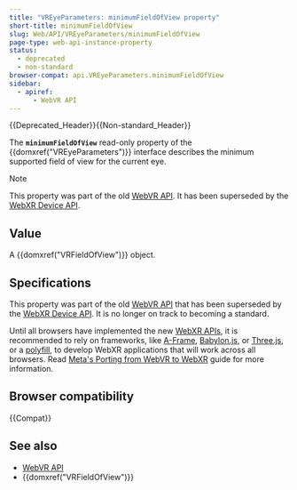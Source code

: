 ```yaml
---
title: "VREyeParameters: minimumFieldOfView property"
short-title: minimumFieldOfView
slug: Web/API/VREyeParameters/minimumFieldOfView
page-type: web-api-instance-property
status:
  - deprecated
  - non-standard
browser-compat: api.VREyeParameters.minimumFieldOfView
sidebar:
  - apiref:
      - WebVR API
---
```


{{Deprecated_Header}}{{Non-standard_Header}}

The **`minimumFieldOfView`** read-only property of the {{domxref("VREyeParameters")}} interface describes the minimum supported field of view for the current eye.

> [!NOTE]
> This property was part of the old [WebVR API](https://immersive-web.github.io/webvr/spec/1.1/). It has been superseded by the [WebXR Device API](https://immersive-web.github.io/webxr/).

## Value

A {{domxref("VRFieldOfView")}} object.

## Specifications

This property was part of the old [WebVR API](https://immersive-web.github.io/webvr/spec/1.1/) that has been superseded by the [WebXR Device API](https://immersive-web.github.io/webxr/). It is no longer on track to becoming a standard.

Until all browsers have implemented the new [WebXR APIs](/en-US/docs/Web/API/WebXR_Device_API/Fundamentals), it is recommended to rely on frameworks, like [A-Frame](https://aframe.io/), [Babylon.js](https://www.babylonjs.com/), or [Three.js](https://threejs.org/), or a [polyfill](https://github.com/immersive-web/webxr-polyfill), to develop WebXR applications that will work across all browsers. Read [Meta's Porting from WebVR to WebXR](https://developers.meta.com/horizon/documentation/web/port-vr-xr/) guide for more information.

## Browser compatibility

{{Compat}}

## See also

- [WebVR API](/en-US/docs/Web/API/WebVR_API)
- {{domxref("VRFieldOfView")}}
